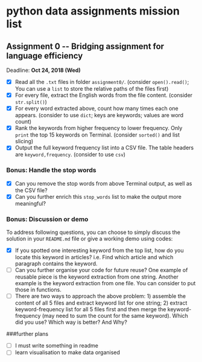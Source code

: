 # python data assignments mission list

## Assignment 0 -- Bridging assignment for language efficiency

Deadline: **Oct 24, 2018 (Wed)**

- [x] Read all the `.txt` files in folder `assignment0/`. (consider `open().read()`; You can use a `list` to store the relative paths of the files first)
- [x] For every file, extract the English words from the file content. (consider `str.split()`)
- [x] For every word extracted above, count how many times each one appears. (consider to use `dict`; keys are keywords; values are word count)
- [x] Rank the keywords from higher frequency to lower frequency. Only `print` the top 15 keywords on Terminal. (consider `sorted()` and list slicing)
- [x] Output the full keyword frequency list into a CSV file. The table headers are `keyword,frequency`. (consider to use `csv`)

### Bonus: Handle the stop words
- [x] Can you remove the stop words from above Terminal output, as well as the CSV file?
- [x] Can you further enrich this `stop_words` list to make the output more meaningful?

### Bonus: Discussion or demo

To address following questions, you can choose to simply discuss the solution in your `README.md` file or give a working demo using codes:

- [x] If you spotted one interesting keyword from the top list, how do you locate this keyword in articles? i.e. Find which article and which paragraph contains the keyword.
- [ ] Can you further organise your code for future reuse? One example of reusable piece is the keyword extraction from one string. Another example is the keyword extraction from one file. You can consider to put those in functions.
- [ ] There are two ways to approach the above problem: 1) assemble the content of all 5 files and extract keyword list for one string; 2) extract keyword-frequency list for all 5 files first and then merge the keyword-frequency (may need to sum the count for the same keyword). Which did you use? Which way is better? And Why?

###further plans
- [ ] I must write something in readme
- [ ] learn visualisation to make data organised
